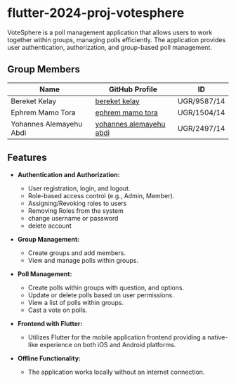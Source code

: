 # flutter-2024-proj-votesphere

VoteSphere is a poll management application that allows users to work together within groups, managing polls efficiently. The application provides user authentication, authorization, and group-based poll management.

## Group Members

| Name                        | GitHub Profile                         | ID          |
|-----------------------------|----------------------------------------|-------------|
| Bereket Kelay               | [bereket kelay](https://github.com/member1username)   | UGR/9587/14 |
| Ephrem Mamo Tora            | [ephrem mamo tora](https://github.com/Efamamo)         | UGR/1504/14 |
| Yohannes Alemayehu Abdi     | [yohannes alemayehu abdi](https://github.com/yohannesalex) | UGR/2497/14 |

## Features

- **Authentication and Authorization:**

  - User registration, login, and logout.
  - Role-based access control (e.g., Admin, Member).
  - Assigning/Revoking roles to users
  - Removing Roles from the system
  - change username or password
  - delete account

- **Group Management:**

  - Create groups and add members.
  - View and manage polls within groups.

- **Poll Management:**

  - Create polls within groups with question, and options.
  - Update or delete polls based on user permissions.
  - View a list of polls within groups.
  - Cast a vote on polls.

- **Frontend with Flutter:**

  - Utilizes Flutter for the mobile application frontend
    providing a native-like experience on both iOS and Android platforms.

- **Offline Functionality:**
  - The application works locally without an internet connection.



